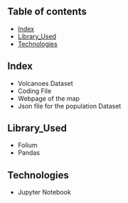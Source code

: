 ## Table of contents
* [Index](#index)
* [Library_Used](#library_used)
* [Technologies](#technologies)

## Index
* Volcanoes Dataset
* Coding File
* Webpage of the map
* Json file for the population Dataset

## Library_Used
* Folium
* Pandas

## Technologies
* Jupyter Notebook
